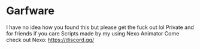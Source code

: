 # Garfware
I have no idea how you found this but please get the fuck out lol
Private and for friends if you care
Scripts made by my using Nexo Animator
Come check out Nexo: https://discord.gg/
